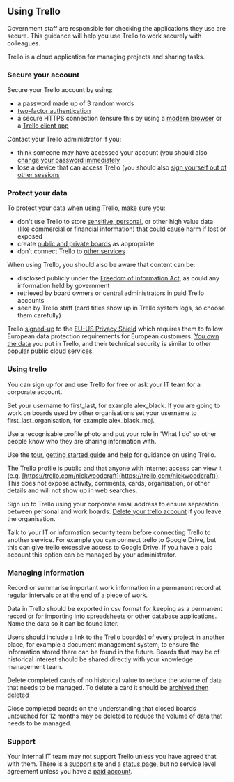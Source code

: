 ## Using Trello

Government staff are responsible for checking the applications they use are secure. This guidance will help you use Trello to work securely with colleagues.

Trello is a cloud application for managing projects and sharing tasks.

### Secure your account

Secure your Trello account by using:

* a password made up of 3 random words
* [two-factor authentication](http://help.trello.com/article/993-enabling-two-factor-authentication-for-your-trello-account)
* a secure HTTPS connection (ensure this by using a [modern browser](https://whatbrowser.org/) or a [Trello client app](https://trello.com/platforms)

Contact your Trello administrator if you:

* think someone may have accessed your account (you should also [change your password immediately](https://trello.com/forgot?user=)
* lose a device that can access Trello (you should also [sign yourself out of other sessions](http://help.trello.com/article/766-logging-out-of-trello)

### Protect your data

To protect your data when using Trello, make sure you:

* don't use Trello to store [sensitive, personal](https://ico.org.uk/for-organisations/guide-to-data-protection/key-definitions/), or other high value data (like commercial or financial information) that could cause harm if lost or exposed
* create [public and private boards](http://help.trello.com/article/789-changing-the-visibility-of-a-board-to-public-private-or-team) as appropriate
* don’t connect Trello to [other services](https://trello.com/integrations)

When using Trello, you should also be aware that content can be:

* disclosed publicly under the [Freedom of Information Act](https://ico.org.uk/for-organisations/guide-to-freedom-of-information/what-is-the-foi-act/), as could any information held by government
* retrieved by board owners or central administrators in paid Trello accounts
* seen by Trello staff (card titles show up in Trello system logs, so choose them carefully)

Trello [signed-up](https://www.privacyshield.gov/participant?id=a2zt0000000TOWpAAO) to the [EU-US Privacy Shield](https://www.privacyshield.gov/welcome) which requires them to follow European data protection requirements for European customers. [You own the data](https://trello.com/privacy) you put in Trello, and their technical security is similar to other popular public cloud services.

### Using trello

You can sign up for and use Trello for free or ask your IT team for a corporate account.

Set your username to first_last, for example alex_black.  If you are going to work on boards used by other organisations set your username to first_last_organisation, for example alex_black_moj.

Use a recognisable profile photo and put your role in 'What I do' so other people know who they are sharing information with.

Use the [tour](https://trello.com/tour), [getting started guide](https://trello.com/guide) and [help](http://help.trello.com/) for guidance on using Trello.

The Trello profile is public and that anyone with internet access can view it (e.g. [https://trello.com/nickwoodcraft](https://trello.com/nickwoodcraft)).  This does not expose activity, comments, cards, organisation, or other details and will not show up in web searches.

Sign up to Trello using your corporate email address to ensure separation between personal and work boards. [Delete your trello account](http://help.trello.com/article/749-deleting-your-trello-account) if you leave the organisation.

Talk to your IT or information security team before connecting Trello to another service.  For example you can connect trello to Google Drive, but this can give trello excessive access to Google Drive. If you have a paid account this option can be managed by your administrator.

### Managing information

Record or summarise important work information in a permanent record at regular intervals or at the end of a piece of work.

Data in Trello should be exported in csv format for keeping as a permanent record or for importing into spreadsheets or other database applications.  Name the data so it can be found later.

Users should include a link to the Trello board(s) of every project in anpther place, for example a document management system, to ensure the information stored there can be found in the future.  Boards that may be of historical interest should be shared directly with your knowledge management team.

Delete completed cards of no historical value to reduce the volume of data that needs to be managed.  To delete a card it should be [archived then deleted](http://help.trello.com/customer/portal/articles/935742-archiving-and-deleting-cards)

Close completed boards on the understanding that closed boards untouched for 12 months may be deleted to reduce the volume of data that needs to be managed.

### Support

Your internal IT team may not support Trello unless you have agreed that with them.  There is a [support site](http://help.trello.com/) and a [status page](http://www.trellostatus.com/), but no service level agreement unless you have a [paid account](https://trello.com/pricing).

